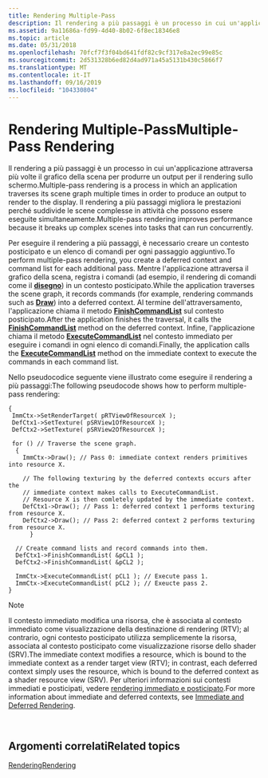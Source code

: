 ```yaml
---
title: Rendering Multiple-Pass
description: Il rendering a più passaggi è un processo in cui un'applicazione attraversa più volte il grafico della scena per produrre un output per il rendering sullo schermo.
ms.assetid: 9a11686a-fd99-4d40-8b02-6f8ec18346e8
ms.topic: article
ms.date: 05/31/2018
ms.openlocfilehash: 70fcf7f3f04bd641fdf82c9cf317e8a2ec99e85c
ms.sourcegitcommit: 2d531328b6ed82d4ad971a45a5131b430c5866f7
ms.translationtype: MT
ms.contentlocale: it-IT
ms.lasthandoff: 09/16/2019
ms.locfileid: "104330804"
---
```

# <a name="multiple-pass-rendering"></a><span data-ttu-id="397e3-103">Rendering Multiple-Pass</span><span class="sxs-lookup"><span data-stu-id="397e3-103">Multiple-Pass Rendering</span></span>

<span data-ttu-id="397e3-104">Il rendering a più passaggi è un processo in cui un'applicazione attraversa più volte il grafico della scena per produrre un output per il rendering sullo schermo.</span><span class="sxs-lookup"><span data-stu-id="397e3-104">Multiple-pass rendering is a process in which an application traverses its scene graph multiple times in order to produce an output to render to the display.</span></span> <span data-ttu-id="397e3-105">Il rendering a più passaggi migliora le prestazioni perché suddivide le scene complesse in attività che possono essere eseguite simultaneamente.</span><span class="sxs-lookup"><span data-stu-id="397e3-105">Multiple-pass rendering improves performance because it breaks up complex scenes into tasks that can run concurrently.</span></span>

<span data-ttu-id="397e3-106">Per eseguire il rendering a più passaggi, è necessario creare un contesto posticipato e un elenco di comandi per ogni passaggio aggiuntivo.</span><span class="sxs-lookup"><span data-stu-id="397e3-106">To perform multiple-pass rendering, you create a deferred context and command list for each additional pass.</span></span> <span data-ttu-id="397e3-107">Mentre l'applicazione attraversa il grafico della scena, registra i comandi (ad esempio, il rendering di comandi come il [**disegno**](/windows/desktop/api/D3D11/nf-d3d11-id3d11devicecontext-draw)) in un contesto posticipato.</span><span class="sxs-lookup"><span data-stu-id="397e3-107">While the application traverses the scene graph, it records commands (for example, rendering commands such as [**Draw**](/windows/desktop/api/D3D11/nf-d3d11-id3d11devicecontext-draw)) into a deferred context.</span></span> <span data-ttu-id="397e3-108">Al termine dell'attraversamento, l'applicazione chiama il metodo [**FinishCommandList**](/windows/desktop/api/D3D11/nf-d3d11-id3d11devicecontext-finishcommandlist) sul contesto posticipato.</span><span class="sxs-lookup"><span data-stu-id="397e3-108">After the application finishes the traversal, it calls the [**FinishCommandList**](/windows/desktop/api/D3D11/nf-d3d11-id3d11devicecontext-finishcommandlist) method on the deferred context.</span></span> <span data-ttu-id="397e3-109">Infine, l'applicazione chiama il metodo [**ExecuteCommandList**](/windows/desktop/api/D3D11/nf-d3d11-id3d11devicecontext-executecommandlist) nel contesto immediato per eseguire i comandi in ogni elenco di comandi.</span><span class="sxs-lookup"><span data-stu-id="397e3-109">Finally, the application calls the [**ExecuteCommandList**](/windows/desktop/api/D3D11/nf-d3d11-id3d11devicecontext-executecommandlist) method on the immediate context to execute the commands in each command list.</span></span>

<span data-ttu-id="397e3-110">Nello pseudocodice seguente viene illustrato come eseguire il rendering a più passaggi:</span><span class="sxs-lookup"><span data-stu-id="397e3-110">The following pseudocode shows how to perform multiple-pass rendering:</span></span>

``` syntax
{
 ImmCtx->SetRenderTarget( pRTViewOfResourceX );
 DefCtx1->SetTexture( pSRView1OfResourceX );
 DefCtx2->SetTexture( pSRView2OfResourceX );

 for () // Traverse the scene graph.
  {
    ImmCtx->Draw(); // Pass 0: immediate context renders primitives into resource X.

    // The following texturing by the deferred contexts occurs after the 
    // immediate context makes calls to ExecuteCommandList. 
    // Resource X is then comletely updated by the immediate context. 
    DefCtx1->Draw(); // Pass 1: deferred context 1 performs texturing from resource X.
    DefCtx2->Draw(); // Pass 2: deferred context 2 performs texturing from resource X.
      }

  // Create command lists and record commands into them.
  DefCtx1->FinishCommandList( &pCL1 ); 
  DefCtx2->FinishCommandList( &pCL2 );

  ImmCtx->ExecuteCommandList( pCL1 ); // Execute pass 1.
  ImmCtx->ExecuteCommandList( pCL2 ); // Exeucte pass 2.
}
```

> [!Note]  
> <span data-ttu-id="397e3-111">Il contesto immediato modifica una risorsa, che è associata al contesto immediato come visualizzazione della destinazione di rendering (RTV); al contrario, ogni contesto posticipato utilizza semplicemente la risorsa, associata al contesto posticipato come visualizzazione risorse dello shader (SRV).</span><span class="sxs-lookup"><span data-stu-id="397e3-111">The immediate context modifies a resource, which is bound to the immediate context as a render target view (RTV); in contrast, each deferred context simply uses the resource, which is bound to the deferred context as a shader resource view (SRV).</span></span> <span data-ttu-id="397e3-112">Per ulteriori informazioni sui contesti immediati e posticipati, vedere [rendering immediato e posticipato](overviews-direct3d-11-render-multi-thread-render.md).</span><span class="sxs-lookup"><span data-stu-id="397e3-112">For more information about immediate and deferred contexts, see [Immediate and Deferred Rendering](overviews-direct3d-11-render-multi-thread-render.md).</span></span>

 

## <a name="related-topics"></a><span data-ttu-id="397e3-113">Argomenti correlati</span><span class="sxs-lookup"><span data-stu-id="397e3-113">Related topics</span></span>

<dl> <dt>

[<span data-ttu-id="397e3-114">Rendering</span><span class="sxs-lookup"><span data-stu-id="397e3-114">Rendering</span></span>](overviews-direct3d-11-render.md)
</dt> </dl>

 

 





